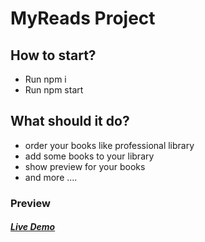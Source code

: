 # MyReads Project

## How to start?

- Run npm i
- Run npm start

## What should it do?

* order your books like professional library
* add some books to your library
* show preview for your books
* and more ....

### Preview

##### [Live Demo](https://my-reads-books.netlify.app)
